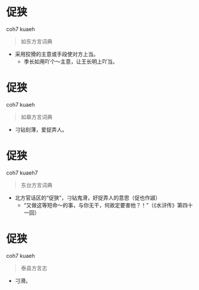 # 促狭
coh7 kuaeh
> 如东方言词典
- 采用狡猾的主意或手段使对方上当。
  - 季长如用吖个～主意，让王长明上吖当。

# 促狭
coh7 kuaeh
> 如皋方言词典
- 刁钻刻薄，爱捉弄人。

# 促狭
coh7 kuaeh7
> 东台方言词典
- 北方官话区的“促狭”，刁钻鬼滑，好捉弄人的意思（促也作諔）
  - “又做这等短命～的事，与你无干，何故定要害他？！”（《水浒传》第四十一回）

# 促狭
coh7 kuaeh
> 泰县方言志
- 刁滑。

